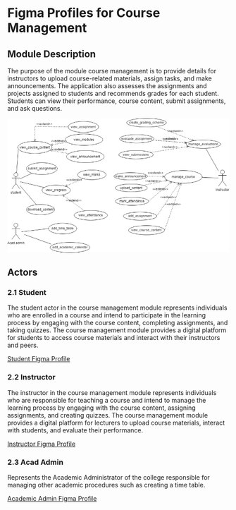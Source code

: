 # Figma Profiles for Course Management

## Module Description
The purpose of the module course management is to provide details for instructors to upload course-related materials, assign tasks, and make announcements. The application also assesses the assignments and projects assigned to students and recommends grades for each student. Students can view their performance, course content, submit assignments, and ask questions.

![Use Case Diagram](../../Diagrams/AC3%20V2.png)

## Actors 

### 2.1 Student
The student actor in the course management module represents individuals who are enrolled in a course and intend to participate in the learning process by engaging with the course content, completing assignments, and taking quizzes. The course management module provides a digital platform for students to access course materials and interact with their instructors and peers.

[Student Figma Profile](https://www.figma.com/file/HQsLOAGIrJ3MzWBX2hLzHp/AC-3-Course-Management-(Mobile)?type=design&node-id=0%3A1&mode=design&t=E5Fhob8diHrcjc66-1)

### 2.2 Instructor
The instructor in the course management module represents individuals who are responsible for teaching a course and intend to manage the learning process by engaging with the course content, assigning assignments, and creating quizzes. The course management module provides a digital platform for lecturers to upload course materials, interact with students, and evaluate their performance.

[Instructor Figma Profile](https://www.figma.com/file/HQsLOAGIrJ3MzWBX2hLzHp/AC-3-Course-Management-(Mobile)?type=design&node-id=0%3A1&mode=design&t=E5Fhob8diHrcjc66-1)

### 2.3 Acad Admin
Represents the Academic Administrator of the college responsible for managing other academic procedures such as creating a time table.

[Academic Admin Figma Profile](https://www.figma.com/file/HQsLOAGIrJ3MzWBX2hLzHp/AC-3-Course-Management-(Mobile)?type=design&node-id=0%3A1&mode=design&t=E5Fhob8diHrcjc66-1)
